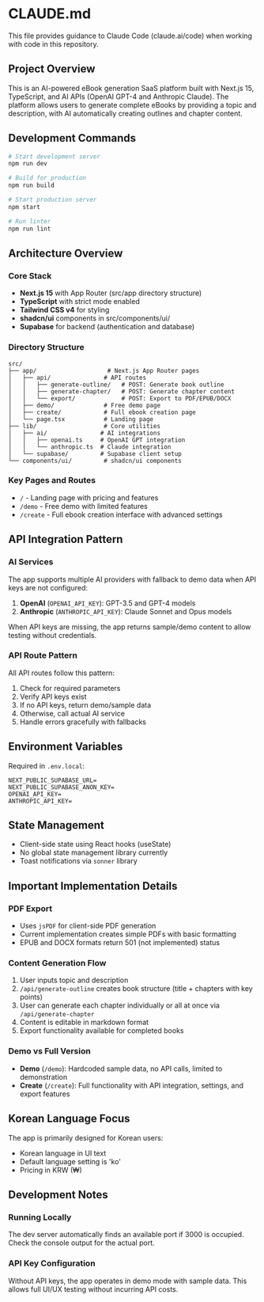 # CLAUDE.md

This file provides guidance to Claude Code (claude.ai/code) when working with code in this repository.

## Project Overview
This is an AI-powered eBook generation SaaS platform built with Next.js 15, TypeScript, and AI APIs (OpenAI GPT-4 and Anthropic Claude). The platform allows users to generate complete eBooks by providing a topic and description, with AI automatically creating outlines and chapter content.

## Development Commands

```bash
# Start development server
npm run dev

# Build for production
npm run build

# Start production server
npm start

# Run linter
npm run lint
```

## Architecture Overview

### Core Stack
- **Next.js 15** with App Router (src/app directory structure)
- **TypeScript** with strict mode enabled
- **Tailwind CSS v4** for styling
- **shadcn/ui** components in src/components/ui/
- **Supabase** for backend (authentication and database)

### Directory Structure
```
src/
├── app/                    # Next.js App Router pages
│   ├── api/               # API routes
│   │   ├── generate-outline/   # POST: Generate book outline
│   │   ├── generate-chapter/   # POST: Generate chapter content
│   │   └── export/             # POST: Export to PDF/EPUB/DOCX
│   ├── demo/              # Free demo page
│   ├── create/            # Full ebook creation page
│   └── page.tsx           # Landing page
├── lib/                   # Core utilities
│   ├── ai/               # AI integrations
│   │   ├── openai.ts     # OpenAI GPT integration
│   │   └── anthropic.ts  # Claude integration
│   └── supabase/         # Supabase client setup
└── components/ui/         # shadcn/ui components
```

### Key Pages and Routes
- `/` - Landing page with pricing and features
- `/demo` - Free demo with limited features
- `/create` - Full ebook creation interface with advanced settings

## API Integration Pattern

### AI Services
The app supports multiple AI providers with fallback to demo data when API keys are not configured:

1. **OpenAI** (`OPENAI_API_KEY`): GPT-3.5 and GPT-4 models
2. **Anthropic** (`ANTHROPIC_API_KEY`): Claude Sonnet and Opus models

When API keys are missing, the app returns sample/demo content to allow testing without credentials.

### API Route Pattern
All API routes follow this pattern:
1. Check for required parameters
2. Verify API keys exist
3. If no API keys, return demo/sample data
4. Otherwise, call actual AI service
5. Handle errors gracefully with fallbacks

## Environment Variables

Required in `.env.local`:
```
NEXT_PUBLIC_SUPABASE_URL=
NEXT_PUBLIC_SUPABASE_ANON_KEY=
OPENAI_API_KEY=
ANTHROPIC_API_KEY=
```

## State Management
- Client-side state using React hooks (useState)
- No global state management library currently
- Toast notifications via `sonner` library

## Important Implementation Details

### PDF Export
- Uses `jsPDF` for client-side PDF generation
- Current implementation creates simple PDFs with basic formatting
- EPUB and DOCX formats return 501 (not implemented) status

### Content Generation Flow
1. User inputs topic and description
2. `/api/generate-outline` creates book structure (title + chapters with key points)
3. User can generate each chapter individually or all at once via `/api/generate-chapter`
4. Content is editable in markdown format
5. Export functionality available for completed books

### Demo vs Full Version
- **Demo** (`/demo`): Hardcoded sample data, no API calls, limited to demonstration
- **Create** (`/create`): Full functionality with API integration, settings, and export features

## Korean Language Focus
The app is primarily designed for Korean users:
- Korean language in UI text
- Default language setting is 'ko'
- Pricing in KRW (₩)

## Development Notes

### Running Locally
The dev server automatically finds an available port if 3000 is occupied. Check the console output for the actual port.

### API Key Configuration
Without API keys, the app operates in demo mode with sample data. This allows full UI/UX testing without incurring API costs.